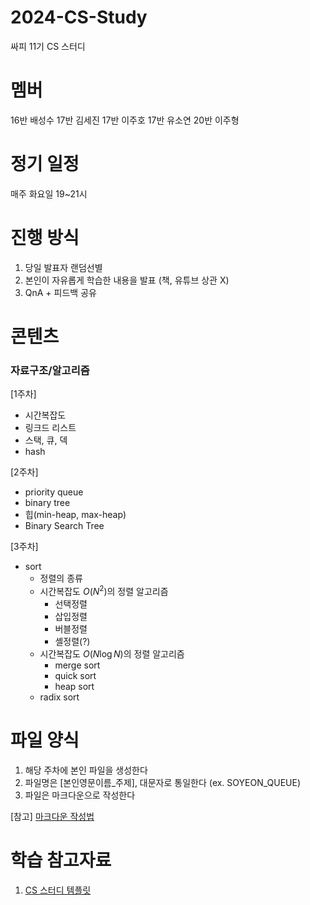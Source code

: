 # 2024-CS-Study
싸피 11기 CS 스터디

# 멤버
16반 배성수
17반 김세진
17반 이주호
17반 유소연
20반 이주형

# 정기 일정
매주 화요일 19~21시

# 진행 방식
1. 당일 발표자 랜덤선별
2. 본인이 자유롭게 학습한 내용을 발표 (책, 유튜브 상관 X)
3. QnA + 피드백 공유

# 콘텐츠
### 자료구조/알고리즘
[1주차] 
- 시간복잡도
- 링크드 리스트
- 스택, 큐, 덱
- hash

[2주차]
- priority queue
- binary tree
- 힙(min-heap, max-heap)
- Binary Search Tree

[3주차]
- sort
    - 정렬의 종류
    - 시간복잡도 $O(N^2)$의 정렬 알고리즘
        - 선택정렬
        - 삽입정렬
        - 버블정렬
        - 셸정렬(?)
    - 시간복잡도 $O(N\log{N})$의 정렬 알고리즘
        - merge sort
        - quick sort
        - heap sort
    - radix sort

# 파일 양식
1. 해당 주차에 본인 파일을 생성한다
2. 파일명은 [본인영문이름_주제], 대문자로 통일한다 (ex. SOYEON_QUEUE)
3. 파일은 마크다운으로 작성한다

[참고] [마크다운 작성법](https://gist.github.com/ihoneymon/652be052a0727ad59601)

# 학습 참고자료
1. [CS 스터디 템플릿](https://lab.ssafy.com/wnstlr0908/cs-study)
